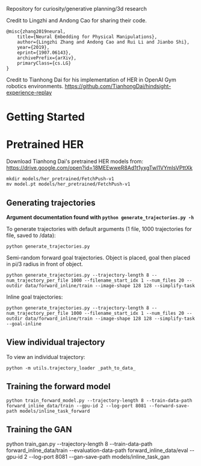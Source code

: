 Repository for curiosity/generative planning/3d research

Credit to Lingzhi and Andong Cao for sharing their code.

```
@misc{zhang2019neural,
    title={Neural Embedding for Physical Manipulations},
    author={Lingzhi Zhang and Andong Cao and Rui Li and Jianbo Shi},
    year={2019},
    eprint={1907.06143},
    archivePrefix={arXiv},
    primaryClass={cs.LG}
}
```

Credit to Tianhong Dai for his implementation of HER in OpenAI Gym robotics environments.
https://github.com/TianhongDai/hindsight-experience-replay

# Getting Started

# Pretrained HER

Download Tianhong Dai's pretrained HER models from:
https://drive.google.com/open?id=18MEEwweR8Ad1t1yxgTwI1VYmIsVPttXk

```
mkdir models/her_pretrained/FetchPush-v1
mv model.pt models/her_pretrained/FetchPush-v1
```

## Generating trajectories

**Argument documentation found with `python generate_trajectories.py -h`**

To generate trajectories with default arguments (1 file, 1000 trajectories for file, saved to /data):
```
python generate_trajectories.py
```

Semi-random forward goal trajectories. Object is placed, goal then placed in pi/3 radius in front of object.
```
python generate_trajectories.py --trajectory-length 8 --num_trajectory_per_file 1000 --filename_start_idx 1 --num_files 20 --outdir data/forward_inline/train --image-shape 128 128 --simplify-task
```

Inline goal trajectories:
```
python generate_trajectories.py --trajectory-length 8 --num_trajectory_per_file 1000 --filename_start_idx 1 --num_files 20 --outdir data/forward_inline/train --image-shape 128 128 --simplify-task --goal-inline
```

## View individual trajectory

To view an individual trajectory:
```
python -m utils.trajectory_loader _path_to_data_
```

## Training the forward model
```
python train_forward_model.py --trajectory-length 8 --train-data-path forward_inline_data/train --gpu-id 2 --log-port 8081 --forward-save-path models/inline_task_forward
```

## Training the GAN
python train_gan.py --trajectory-length 8 --train-data-path forward_inline_data/train --evaluation-data-path forward_inline_data/eval --gpu-id 2 --log-port 8081 --gan-save-path models/inline_task_gan